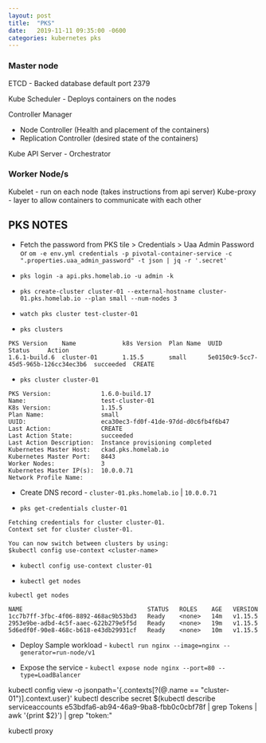 ```yaml
---
layout: post
title:  "PKS"
date:   2019-11-11 09:35:00 -0600
categories: kubernetes pks
---
```


### Master node

ETCD - Backed database
default port 2379

Kube Scheduler - Deploys containers on the nodes

Controller Manager
- Node Controller (Health and placement of the containers)
- Replication Controller (desired state of the containers)

Kube API Server - Orchestrator


### Worker Node/s
Kubelet - run on each node (takes instructions from api server)
Kube-proxy - layer to allow containers to communicate with each other


## PKS NOTES

* Fetch the password from PKS tile > Credentials > Uaa Admin Password or `om -e env.yml credentials -p pivotal-container-service -c ".properties.uaa_admin_password" -t json | jq -r '.secret'`

* `pks login -a api.pks.homelab.io -u admin -k`

* `pks create-cluster cluster-01 --external-hostname cluster-01.pks.homelab.io --plan small --num-nodes 3`

* `watch pks cluster test-cluster-01`

* `pks clusters`

```
PKS Version    Name             k8s Version  Plan Name  UUID                                  Status     Action
1.6.1-build.6  cluster-01       1.15.5       small      5e0150c9-5cc7-45d5-965b-126cc34ec3b6  succeeded  CREATE
```

* `pks cluster cluster-01`

```
PKS Version:              1.6.0-build.17
Name:                     test-cluster-01
K8s Version:              1.15.5
Plan Name:                small
UUID:                     eca30ec3-fd0f-41de-97dd-d0c6fb4f6b47
Last Action:              CREATE
Last Action State:        succeeded
Last Action Description:  Instance provisioning completed
Kubernetes Master Host:   ckad.pks.homelab.io
Kubernetes Master Port:   8443
Worker Nodes:             3
Kubernetes Master IP(s):  10.0.0.71
Network Profile Name:
```

* Create DNS record - `cluster-01.pks.homelab.io` | `10.0.0.71`

* `pks get-credentials cluster-01`

```
Fetching credentials for cluster cluster-01.
Context set for cluster cluster-01.

You can now switch between clusters by using:
$kubectl config use-context <cluster-name>
```

* `kubectl config use-context cluster-01`

* `kubectl get nodes`

```
kubectl get nodes

NAME                                   STATUS   ROLES    AGE   VERSION
1cc7b7ff-3fbc-4f06-8892-468ac9b53bd3   Ready    <none>   14m   v1.15.5
2953e9be-adbd-4c5f-aaec-622b279e5f5d   Ready    <none>   19m   v1.15.5
5d6edf0f-90e8-468c-b618-e43db29931cf   Ready    <none>   10m   v1.15.5
```

* Deploy Sample workload - `kubectl run nginx --image=nginx --generator=run-node/v1`

* Expose the service - `kubectl expose node nginx --port=80 --type=LoadBalancer`

kubectl config view -o jsonpath='{.contexts[?(@.name == "cluster-01")].context.user}'
kubectl describe secret $(kubectl describe serviceaccounts e53bdfa6-ab94-46a9-9ba8-fbb0c0cbf78f | grep Tokens | awk '{print $2}') | grep "token:"

kubectl proxy
